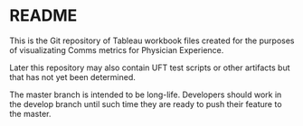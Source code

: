 # README

This is the Git repository of Tableau workbook files created for the purposes of visualizating Comms metrics for Physician Experience.

Later this repository may also contain UFT test scripts or other artifacts but that has not yet been determined.

The master branch is intended to be long-life.  Developers should work in the develop branch until such time they are ready to push their feature to the master.
